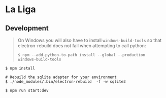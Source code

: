 # La Liga
## Development
> On Windows you will also have to install `windows-build-tools` so that electron-rebuild does not fail
> when attempting to call python:
>
> `$ npm --add-python-to-path install --global --production windows-build-tools`
```console
$ npm install

# Rebuild the sqlite adapter for your environment
$ ./node_modules/.bin/electron-rebuild  -f -w sqlite3

$ npm run start:dev
```
